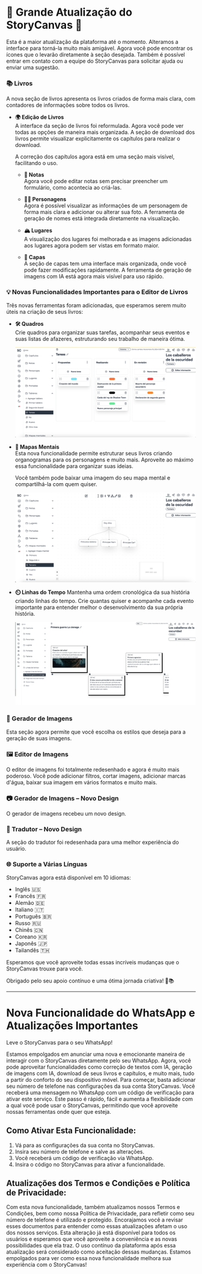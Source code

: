 # 🌟 Grande Atualização do StoryCanvas 🌟

Esta é a maior atualização da plataforma até o momento.
Alteramos a interface para torná-la muito mais amigável. Agora você pode encontrar os ícones que o levarão diretamente à seção desejada. Também é possível entrar em contato com a equipe do StoryCanvas para solicitar ajuda ou enviar uma sugestão.

### 📚 Livros

A nova seção de livros apresenta os livros criados de forma mais clara, com contadores de informações sobre todos os livros.

- **🌍 Edição de Livros**  
  A interface da seção de livros foi reformulada. Agora você pode ver todas as opções de maneira mais organizada. A seção de download dos livros permite visualizar explicitamente os capítulos para realizar o download.
  
  A correção dos capítulos agora está em uma seção mais visível, facilitando o uso.

  - **📑 Notas**  
    Agora você pode editar notas sem precisar preencher um formulário, como acontecia ao criá-las.

  - **👨‍🎨 Personagens**  
    Agora é possível visualizar as informações de um personagem de forma mais clara e adicionar ou alterar sua foto. A ferramenta de geração de nomes está integrada diretamente na visualização.

  - **🏔️ Lugares**  
    A visualização dos lugares foi melhorada e as imagens adicionadas aos lugares agora podem ser vistas em formato maior.

  - **🎄 Capas**  
    A seção de capas tem uma interface mais organizada, onde você pode fazer modificações rapidamente. A ferramenta de geração de imagens com IA está agora mais visível para uso rápido.

### 💡 Novas Funcionalidades Importantes para o Editor de Livros
Três novas ferramentas foram adicionadas, que esperamos serem muito úteis na criação de seus livros:

- **🛠️ Quadros**  
  Crie quadros para organizar suas tarefas, acompanhar seus eventos e suas listas de afazeres, estruturando seu trabalho de maneira ótima.

  ![alt text](https://raw.githubusercontent.com/kimvex/storycanvas-blog-info/refs/heads/main/imgs/Imagen%20board.webp.webp)

- **🏰 Mapas Mentais**  
  Esta nova funcionalidade permite estruturar seus livros criando organogramas para os personagens e muito mais. Aproveite ao máximo essa funcionalidade para organizar suas ideias.
  
  Você também pode baixar uma imagem do seu mapa mental e compartilhá-la com quem quiser.

  ![alt text](https://raw.githubusercontent.com/kimvex/storycanvas-blog-info/refs/heads/main/imgs/Mapa%20mental.webp.webp)

- **⏲️ Linhas do Tempo**
  Mantenha uma ordem cronológica da sua história criando linhas do tempo. Crie quantas quiser e acompanhe cada evento importante para entender melhor o desenvolvimento da sua própria história.

  ![alt text](https://raw.githubusercontent.com/kimvex/storycanvas-blog-info/refs/heads/main/imgs/timeline.webp.webp)

### 🌟 Gerador de Imagens
Esta seção agora permite que você escolha os estilos que deseja para a geração de suas imagens.

### 🖼️ Editor de Imagens
O editor de imagens foi totalmente redesenhado e agora é muito mais poderoso. Você pode adicionar filtros, cortar imagens, adicionar marcas d'água, baixar sua imagem em vários formatos e muito mais.

### 📷 Gerador de Imagens – Novo Design
O gerador de imagens recebeu um novo design.

### 💬 Tradutor – Novo Design
A seção do tradutor foi redesenhada para uma melhor experiência do usuário.

### 🌐 Suporte a Várias Línguas
StoryCanvas agora está disponível em 10 idiomas:

- Inglês 🇺🇸
- Francês 🇫🇷
- Alemão 🇩🇪
- Italiano 🇮🇹
- Português 🇧🇷
- Russo 🇷🇺
- Chinês 🇨🇳
- Coreano 🇰🇷
- Japonês 🇯🇵
- Tailandês 🇹🇭

Esperamos que você aproveite todas essas incríveis mudanças que o StoryCanvas trouxe para você.

Obrigado pelo seu apoio contínuo e uma ótima jornada criativa! 🌱📚

---
# Nova Funcionalidade do WhatsApp e Atualizações Importantes

Leve o StoryCanvas para o seu WhatsApp!

Estamos empolgados em anunciar uma nova e emocionante maneira de interagir com o StoryCanvas diretamente pelo seu WhatsApp. Agora, você pode aproveitar funcionalidades como correção de textos com IA, geração de imagens com IA, download de seus livros e capítulos, e muito mais, tudo a partir do conforto do seu dispositivo móvel. Para começar, basta adicionar seu número de telefone nas configurações da sua conta StoryCanvas. Você receberá uma mensagem no WhatsApp com um código de verificação para ativar este serviço. Este passo é rápido, fácil e aumenta a flexibilidade com a qual você pode usar o StoryCanvas, permitindo que você aproveite nossas ferramentas onde quer que esteja.

## Como Ativar Esta Funcionalidade:

1. Vá para as configurações da sua conta no StoryCanvas.
2. Insira seu número de telefone e salve as alterações.
3. Você receberá um código de verificação via WhatsApp.
4. Insira o código no StoryCanvas para ativar a funcionalidade.

## Atualizações dos Termos e Condições e Política de Privacidade:

Com esta nova funcionalidade, também atualizamos nossos Termos e Condições, bem como nossa Política de Privacidade, para refletir como seu número de telefone é utilizado e protegido. Encorajamos você a revisar esses documentos para entender como essas atualizações afetam o uso dos nossos serviços. Esta alteração já está disponível para todos os usuários e esperamos que você aproveite a conveniência e as novas possibilidades que ela traz. O uso contínuo da plataforma após essa atualização será considerado como aceitação dessas mudanças. Estamos empolgados para ver como essa nova funcionalidade melhora sua experiência com o StoryCanvas!